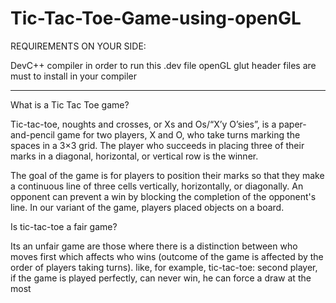 # Tic-Tac-Toe-Game-using-openGL

REQUIREMENTS ON YOUR SIDE:

DevC++ compiler in order to run this .dev file
openGL glut header files are must to install in your compiler
_______________________________________________________________________

What is a Tic Tac Toe game?

Tic-tac-toe, noughts and crosses, or Xs and Os/“X’y O’sies”, is a paper-and-pencil game for two players, X and O, who take turns marking the spaces in a 3×3 grid. 
The player who succeeds in placing three of their marks in a diagonal, horizontal, or vertical row is the winner. 

The goal of the game is for players to position their marks so that they make a continuous line of three cells vertically, horizontally, or diagonally. 
An opponent can prevent a win by blocking the completion of the opponent's line. 
In our variant of the game, players placed objects on a board.

Is tic-tac-toe a fair game?

Its an unfair game are those where there is a distinction between who moves first which affects who wins (outcome of the game is affected by the order of players taking turns). 
like, for example, 
tic-tac-toe: second player, if the game is played perfectly, can never win, he can force a draw at the most
